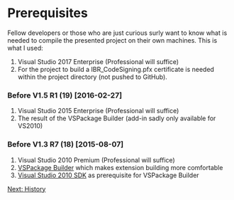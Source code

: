 # Prerequisites

Fellow developers or those who are just curious surly want to know what is needed to compile the presented project on their own machines.  This is what I used:

1. Visual Studio 2017 Enterprise (Professional will suffice)
1. For the project to build a IBR_CodeSigning.pfx certificate is needed within the project directory (not pushed to GitHub).

### Before V1.5 R1 (19) [2016-02-27]

1. Visual Studio 2015 Enterprise (Professional will suffice)
1. The result of the VSPackage Builder (add-in sadly only available for VS2010)

### Before V1.3 R7 (18) [2015-08-07]

1. Visual Studio 2010 Premium (Professional will suffice)
1. [VSPackage Builder](http://visualstudiogallery.msdn.microsoft.com/e9f40a57-3c9a-4d61-b3ec-1640c59549b3) which makes extension building more comfortable
1. [Visual Studio 2010 SDK](http://www.microsoft.com/downloads/details.aspx?FamilyID=47305cf4-2bea-43c0-91cd-1b853602dcc5&displaylang=en) as prerequisite for VSPackage Builder

[Next: History](History.md)

